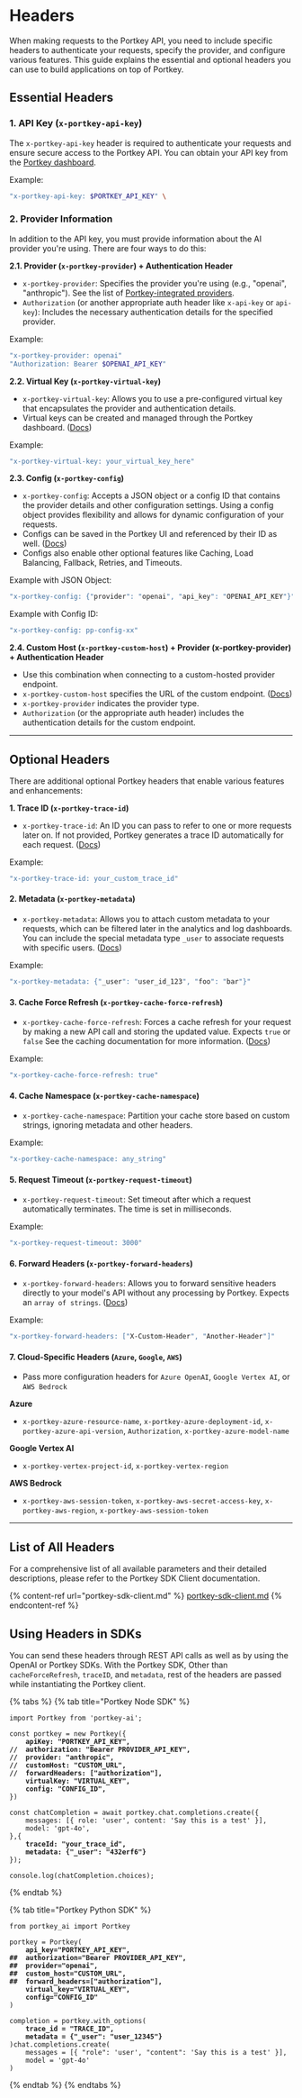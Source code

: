 # Headers

When making requests to the Portkey API, you need to include specific headers to authenticate your requests, specify the provider, and configure various features. This guide explains the essential and optional headers you can use to build applications on top of Portkey.

## Essential Headers

### 1. API Key (`x-portkey-api-key`)

The `x-portkey-api-key` header is required to authenticate your requests and ensure secure access to the Portkey API. You can obtain your API key from the [Portkey dashboard](https://app.portkey.ai/).

Example:

```bash
"x-portkey-api-key: $PORTKEY_API_KEY" \
```

### 2. Provider Information

In addition to the API key, you must provide information about the AI provider you're using. There are four ways to do this:

**2.1. Provider (`x-portkey-provider`) + Authentication Header**

* `x-portkey-provider`: Specifies the provider you're using (e.g., "openai", "anthropic"). See the list of [Portkey-integrated providers](../integrations/llms/).
* `Authorization` (or another appropriate auth header like `x-api-key` or `api-key`): Includes the necessary authentication details for the specified provider.

Example:

```bash
"x-portkey-provider: openai"
"Authorization: Bearer $OPENAI_API_KEY"
```

**2.2. Virtual Key (`x-portkey-virtual-key`)**

* `x-portkey-virtual-key`: Allows you to use a pre-configured virtual key that encapsulates the provider and authentication details.&#x20;
* Virtual keys can be created and managed through the Portkey dashboard. ([Docs](../product/ai-gateway/virtual-keys/))

Example:

```bash
"x-portkey-virtual-key: your_virtual_key_here"
```

**2.3. Config (`x-portkey-config`)**

* `x-portkey-config`: Accepts a JSON object or a config ID that contains the provider details and other configuration settings. Using a config object provides flexibility and allows for dynamic configuration of your requests.&#x20;
* Configs can be saved in the Portkey UI and referenced by their ID as well. ([Docs](../product/ai-gateway/configs.md))
* Configs also enable other optional features like Caching, Load Balancing, Fallback, Retries, and Timeouts.&#x20;

Example with JSON Object:

```bash
"x-portkey-config: {"provider": "openai", "api_key": "OPENAI_API_KEY"}"
```

Example with Config ID:

```bash
"x-portkey-config: pp-config-xx"
```

**2.4. Custom Host (`x-portkey-custom-host`) + Provider (x-portkey-provider) + Authentication Header**

* Use this combination when connecting to a custom-hosted provider endpoint.
* `x-portkey-custom-host` specifies the URL of the custom endpoint. ([Docs](../integrations/llms/byollm.md))
* `x-portkey-provider` indicates the provider type.
* `Authorization` (or the appropriate auth header) includes the authentication details for the custom endpoint.

***

## Optional Headers

There are additional optional Portkey headers that enable various features and enhancements:

**1. Trace ID (`x-portkey-trace-id`)**

* `x-portkey-trace-id`: An ID you can pass to refer to one or more requests later on. If not provided, Portkey generates a trace ID automatically for each request.  ([Docs](../product/observability/traces.md))

Example:

```bash
"x-portkey-trace-id: your_custom_trace_id"
```

#### 2. Metadata (`x-portkey-metadata`)

* `x-portkey-metadata`: Allows you to attach custom metadata to your requests, which can be filtered later in the analytics and log dashboards. You can include the special metadata type `_user` to associate requests with specific users. ([Docs](../product/observability/metadata.md))

Example:

```bash
"x-portkey-metadata: {"_user": "user_id_123", "foo": "bar"}"
```

#### 3. Cache Force Refresh (`x-portkey-cache-force-refresh`)

* `x-portkey-cache-force-refresh`: Forces a cache refresh for your request by making a new API call and storing the updated value. Expects `true` or `false` See the caching documentation for more information.  ([Docs](../product/ai-gateway/cache-simple-and-semantic.md))

Example:

```bash
"x-portkey-cache-force-refresh: true"
```

#### 4. Cache Namespace (`x-portkey-cache-namespace`)

* `x-portkey-cache-namespace`: Partition your cache store based on custom strings, ignoring metadata and other headers.

Example:

```bash
"x-portkey-cache-namespace: any_string"
```

#### 5. Request Timeout (`x-portkey-request-timeout`)

* `x-portkey-request-timeout`: Set timeout after which a request automatically terminates. The time is set in milliseconds.

Example:

```bash
"x-portkey-request-timeout: 3000"
```

#### 6. Forward Headers (`x-portkey-forward-headers`)

* `x-portkey-forward-headers`: Allows you to forward sensitive headers directly to your model's API without any processing by Portkey. Expects an `array of strings`. ([Docs](https://portkey.ai/docs/welcome/integration-guides/byollm#forward-sensitive-headers-securely))

Example:

```bash
"x-portkey-forward-headers: ["X-Custom-Header", "Another-Header"]"
```

#### 7. Cloud-Specific Headers (`Azure`, `Google`, `AWS`)

* Pass more configuration headers for `Azure OpenAI`, `Google Vertex AI`, or `AWS Bedrock`

**Azure**

* `x-portkey-azure-resource-name`, `x-portkey-azure-deployment-id`, `x-portkey-azure-api-version`, `Authorization`, `x-portkey-azure-model-name`

**Google Vertex AI**

* `x-portkey-vertex-project-id`, `x-portkey-vertex-region`

**AWS Bedrock**

* `x-portkey-aws-session-token`, `x-portkey-aws-secret-access-key`, `x-portkey-aws-region`, `x-portkey-aws-session-token`

***

## List of All Headers

For a comprehensive list of all available parameters and their detailed descriptions, please refer to the Portkey SDK Client documentation.

{% content-ref url="portkey-sdk-client.md" %}
[portkey-sdk-client.md](portkey-sdk-client.md)
{% endcontent-ref %}

## Using Headers in SDKs

You can send these headers through REST API calls as well as by using the OpenAI or Portkey SDKs. With the Portkey SDK, Other than `cacheForceRefresh`, `traceID`, and `metadata`, rest of the headers are passed while instantiating the Portkey client.

{% tabs %}
{% tab title="Portkey Node SDK" %}
<pre class="language-typescript"><code class="lang-typescript">import Portkey from 'portkey-ai';

const portkey = new Portkey({
<strong>    apiKey: "PORTKEY_API_KEY",
</strong><strong>//  authorization: "Bearer PROVIDER_API_KEY",
</strong><strong>//  provider: "anthropic",
</strong><strong>//  customHost: "CUSTOM_URL",
</strong><strong>//  forwardHeaders: ["authorization"],
</strong><strong>    virtualKey: "VIRTUAL_KEY",
</strong><strong>    config: "CONFIG_ID",   
</strong>})

const chatCompletion = await portkey.chat.completions.create({
    messages: [{ role: 'user', content: 'Say this is a test' }],
    model: 'gpt-4o',
},{
<strong>    traceId: "your_trace_id", 
</strong><strong>    metadata: {"_user": "432erf6"}
</strong>});

console.log(chatCompletion.choices);
</code></pre>
{% endtab %}

{% tab title="Portkey Python SDK" %}
<pre class="language-python"><code class="lang-python">from portkey_ai import Portkey

portkey = Portkey(
<strong>    api_key="PORTKEY_API_KEY",
</strong><strong>##  authorization="Bearer PROVIDER_API_KEY",
</strong><strong>##  provider="openai",
</strong><strong>##  custom_host="CUSTOM_URL",
</strong><strong>##  forward_headers=["authorization"],
</strong><strong>    virtual_key="VIRTUAL_KEY",
</strong><strong>    config="CONFIG_ID"
</strong>)

completion = portkey.with_options(
<strong>    trace_id = "TRACE_ID", 
</strong><strong>    metadata = {"_user": "user_12345"}
</strong>)chat.completions.create(
    messages = [{ "role": 'user', "content": 'Say this is a test' }],
    model = 'gpt-4o'
)
</code></pre>
{% endtab %}
{% endtabs %}
